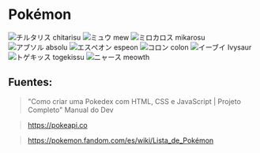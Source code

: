 # Pokémon

![チルタリス chitarisu](https://user-images.githubusercontent.com/92184167/181501374-451bbf29-105c-4293-a787-9f2fd939e72b.jpg)
![ミュウ mew](https://user-images.githubusercontent.com/92184167/181501402-ce449e22-2684-4aa0-8e60-b6e1b658b8ff.jpg)
![ミロカロス mikarosu](https://user-images.githubusercontent.com/92184167/181501439-2a46a9cc-ef3e-42c7-8fa2-d9e651938137.jpg)
![アブソル absolu](https://user-images.githubusercontent.com/92184167/181501531-6c589bca-74bf-414c-ae0b-760e9777f9b5.jpg)
![エスぺオン espeon](https://user-images.githubusercontent.com/92184167/181501552-9eb008f3-7e93-46eb-8544-fe58e8fc5969.jpg)
![コロン colon](https://user-images.githubusercontent.com/92184167/181501624-15c6e6ca-eaf1-4440-b53a-137f7066e602.jpg)
![イーブイ Ivysaur](https://user-images.githubusercontent.com/92184167/181501662-4407005d-fb6a-455d-8603-c7943cf76a5b.jpg)
![トゲキッス togekissu](https://user-images.githubusercontent.com/92184167/181501583-1445cf3d-70fa-4620-9f9e-f88fc22fae8f.jpg)
![ニャース meowth](https://user-images.githubusercontent.com/92184167/181503171-9b9a453c-3e33-490e-9f41-5a4054c60f32.jpg)

## Fuentes:
> "Como criar uma Pokedex com HTML, CSS e JavaScript | Projeto Completo" Manual do Dev

> https://pokeapi.co

> https://pokemon.fandom.com/es/wiki/Lista_de_Pokémon
